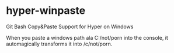 # hyper-winpaste
Git Bash Copy&amp;Paste Support for Hyper on Windows

When you paste a windows path ala C:/not/porn into the console, it automagically transforms it into /c/not/porn.
